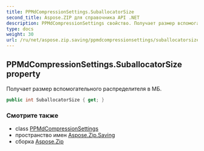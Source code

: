 ```yaml
---
title: PPMdCompressionSettings.SuballocatorSize
second_title: Aspose.ZIP для справочника API .NET
description: PPMdCompressionSettings свойство. Получает размер вспомогательного распределителя в МБ.
type: docs
weight: 30
url: /ru/net/aspose.zip.saving/ppmdcompressionsettings/suballocatorsize/
---
```

## PPMdCompressionSettings.SuballocatorSize property

Получает размер вспомогательного распределителя в МБ.

```csharp
public int SuballocatorSize { get; }
```

### Смотрите также

* class [PPMdCompressionSettings](../)
* пространство имен [Aspose.Zip.Saving](../../ppmdcompressionsettings/)
* сборка [Aspose.Zip](../../../)


